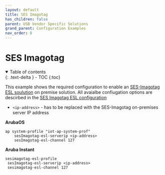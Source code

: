 ```yaml
---
layout: default
title: SES Imagotag
has_children: false
parent: USB Vendor Specific Solutions
grand_parent: Configuration Examples
nav_order: 0
---
```


# SES Imagotag

<details open markdown="block">
  <summary>
    Table of contents
  </summary>
  {: .text-delta }
- TOC
{:toc}
</details>

This example shows the required configuration to enable an [SES-Imagotag ESL soulution](https://www.arubanetworks.com/assets/pso/PSB_SESImagotag.pdf) on premise solution. All avaialbe confiugation options are descirbed in the [SES Imagotag ESL configuration](#ses-imagotag-esl-configuration)

-   `<ip-address>` - has to be replaced with the SES-Imagotag on-premises server IP address

**ArubaOS**

```
ap system-profile "iot-ap-system-prof"
    sesImagotag-esl-serverip <ip-address>
    sesImagotag-esl-channel 127
```

**Aruba Instant**

```
sesimagotag-esl-profile
 sesImagotag-esl-serverip <ip-address>
 sesimagotag-esl-channel 127
```